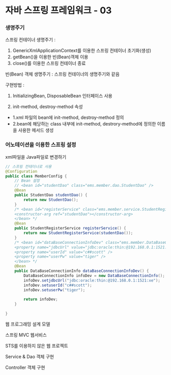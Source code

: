 # 자바 스프링 프레임워크 - 03

### 생명주기

스프링 컨테이너 생명주기 :

1. GenericXmlApplicationContext를 이용한 스프링 컨테이너 초기화(생성)
2. getBean()을 이용한 빈(Bean)객체 이용
3. close()를 이용한 스프링 컨테이너 종료

빈(Bean) 객체 생명주기 : 스프링 컨테이너의 생명주기와 같음

구현방법 :

1. InitializingBean, DisposableBean 인터페이스 사용

2. init-method, destroy-method 속성

- 1.xml 파일의 bean에 init-method, destroy-method 정의
- 2.bean에 해당하는 class 내부에 init-method, destrory-method에 정의한 이름을 사용한 메서드 생성



### 어노테이션을 이용한 스프링 설정

xml파일을 Java파일로 변경하기

```java
// 스프링 컨테이너로 사용
@Configuration
public class MemberConfig {
    // Bean 설정
    // <bean id="studentDao" class="ems.member.dao.StudentDao" />
    @Bean
    public StudentDao studentDao() {
        return new StudentDao();
    }
    /* <bean id="registerService" class="ems.member.service.StudentRegisterService">
    <constructor-arg ref="studentDao"></constructor-arg>
    </bean> */
    @Bean
    public StudentRegisterService registerService() {
        return new StudentRegisterService(studentDao());
    }
    /* <bean id="dataBaseConnectionInfoDev" class="ems.member.DataBaseConnectionInfo">
    <property name="jdbcUrl" value="jdbc:oracle:thin:@192.168.0.1:1521:xe" />
    <property name="userId" value="c##scott" />
    <property name="userPw" value="tiger" />
    </bean> */
    @Bean
    public DataBaseConnectionInfo dataBaseConnectionInfoDev() {
        DataBaseConnectionInfo infoDev = new DataBaseConnectionInfo();
        infoDev.setjdbcUrl("jdbc:oracle:thin:@192.168.0.1:1521:xe");
        infoDev.setuserId("c##scott");
        infoDev.setuserPw("tiger");
        
        return infoDev;
    }
    
}

```





웹 프로그래밍 설계 모델

스프링 MVC 웹서비스

STS를 이용하지 않은 웹 프로젝트

Service & Dao 객체 구현

Controller 객체 구현